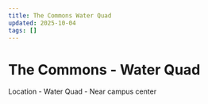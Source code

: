 ```yaml
---
title: The Commons Water Quad
updated: 2025-10-04
tags: []
---
```


# The Commons - Water Quad

Location - Water Quad - Near campus center
